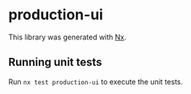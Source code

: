 # production-ui

This library was generated with [Nx](https://nx.dev).

## Running unit tests

Run `nx test production-ui` to execute the unit tests.
